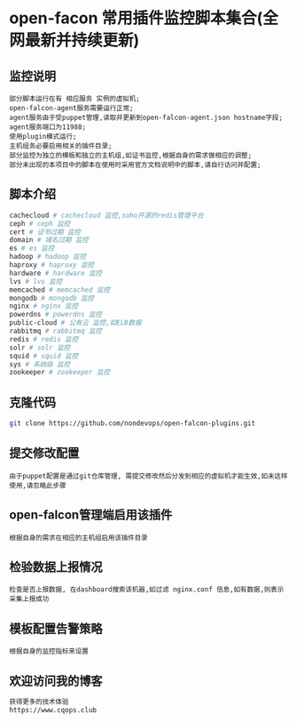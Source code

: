 # open-facon 常用插件监控脚本集合(全网最新并持续更新)

## 监控说明

``` text
部分脚本运行在有 相应服务 实例的虚拟机;
open-falcon-agent服务需要运行正常;
agent服务由于受puppet管理,读取并更新到open-falcon-agent.json hostname字段;
agent服务端口为11988;
使用plugin模式运行;
主机组务必要启用相关的插件目录;
部分监控为独立的模板和独立的主机组,如证书监控,根据自身的需求做相应的调整;
部分未出现的本项目中的脚本在使用时采用官方文档说明中的脚本,请自行访问并配置;
```

## 脚本介绍

``` bash
cachecloud # cachecloud 监控,soho开源的redis管理平台
ceph # ceph 监控
cert # 证书过期 监控
domain # 域名过期 监控
es # es 监控
hadoop # hadoop 监控
haproxy # haproxy 监控
hardware # hardware 监控
lvs # lvs 监控
memcached # memcached 监控
mongodb # mongodb 监控
nginx # nginx 监控
powerdns # powerdns 监控
public-cloud # 公有云 监控,如ELB数据
rabbitmq # rabbitmq 监控
redis # redis 监控
solr # solr 监控
squid # squid 监控
sys # 系统级 监控
zookeeper # zookeeper 监控

```

## 克隆代码

``` bash
git clone https://github.com/nondevops/open-falcon-plugins.git
```

## 提交修改配置

``` text
由于puppet配置是通过git仓库管理, 需提交修改然后分发到相应的虚拟机才能生效,如未这样使用,请忽略此步骤
```

## open-falcon管理端启用该插件

``` text
根据自身的需求在相应的主机组启用该插件目录
```

## 检验数据上报情况

``` text
检查是否上报数据, 在dashboard搜索该机器,如过滤 nginx.conf 信息,如有数据,则表示采集上报成功
```

## 模板配置告警策略

``` text
根据自身的监控指标来设置
```

## 欢迎访问我的博客

``` bash
获得更多的技术体验
https://www.cqops.club
```
